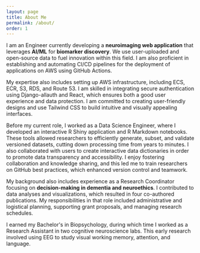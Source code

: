 ```yaml
---
layout: page
title: About Me
permalink: /about/
order: 1
---
```


I am an Engineer currently developing a **neuroimaging web application** that leverages **AI/ML** for **biomarker discovery**.  We use user-uploaded and open-source data to fuel innovation within this field. I am also proficient in establishing and automating CI/CD pipelines for the deployment of applications on AWS using GitHub Actions.  

My expertise also includes setting up AWS infrastructure, including ECS, ECR, S3, RDS, and Route 53. I am skilled in integrating secure authentication using Django-allauth and React, which ensures both a good user experience and data protection. I am committed to creating user-friendly designs and use Tailwind CSS to build intuitive and visually appealing interfaces.

Before my current role, I worked as a Data Science Engineer, where I developed an interactive R Shiny application and R Markdown notebooks. These tools allowed researchers to efficiently generate, subset, and validate versioned datasets, cutting down processing time from years to minutes. I also collaborated with users to create interactive data dictionaries in order to promote data transparency and accessibility.  I enjoy fostering collaboration and knowledge sharing, and this led me to train researchers on GitHub best practices, which enhanced version control and teamwork. 

My background also includes experience as a Research Coordinator focusing on **decision-making in dementia and neuroethics**.  I contributed to data analyses and visualizations, which resulted in four co-authored publications. My responsibilities in that role included administrative and logistical planning, supporting grant proposals, and managing research schedules. 

I earned my Bachelor's in Biopsychology, during which time I worked as a Research Assistant in two cognitive neuroscience labs. This early research involved using EEG to study visual working memory, attention, and language. 
